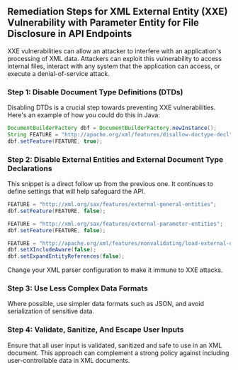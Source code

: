 

## Remediation Steps for XML External Entity (XXE) Vulnerability with Parameter Entity for File Disclosure in API Endpoints

XXE vulnerabilities can allow an attacker to interfere with an application's processing of XML data. Attackers can exploit this vulnerability to access internal files, interact with any system that the application can access, or execute a denial-of-service attack.

### Step 1: Disable Document Type Definitions (DTDs)
Disabling DTDs is a crucial step towards preventing XXE vulnerabilities. Here's an example of how you could do this in Java:

```java
DocumentBuilderFactory dbf = DocumentBuilderFactory.newInstance();
String FEATURE = "http://apache.org/xml/features/disallow-doctype-decl";
dbf.setFeature(FEATURE, true);
```

### Step 2: Disable External Entities and External Document Type Declarations
This snippet is a direct follow up from the previous one. It continues to define settings that will help safeguard the API.

```java
FEATURE = "http://xml.org/sax/features/external-general-entities";
dbf.setFeature(FEATURE, false);

FEATURE = "http://xml.org/sax/features/external-parameter-entities";
dbf.setFeature(FEATURE, false);

FEATURE = "http://apache.org/xml/features/nonvalidating/load-external-dtd";
dbf.setXIncludeAware(false);
dbf.setExpandEntityReferences(false);
```

Change your XML parser configuration to make it immune to XXE attacks.

### Step 3: Use Less Complex Data Formats
Where possible, use simpler data formats such as JSON, and avoid serialization of sensitive data.

### Step 4: Validate, Sanitize, And Escape User Inputs
Ensure that all user input is validated, sanitized and safe to use in an XML document. This approach can complement a strong policy against including user-controllable data in XML documents.